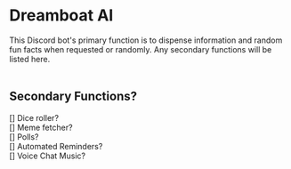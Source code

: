 # Dreamboat AI
This Discord bot's primary function is to dispense information and random fun facts when requested or randomly. Any secondary functions will be listed here.
<br>
<br>
## Secondary Functions?
[] Dice roller? <br>
[] Meme fetcher? <br>
[] Polls? <br>
[] Automated Reminders? <br>
[] Voice Chat Music? <br>

